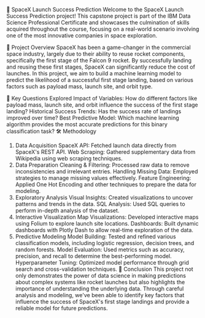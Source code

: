 🚀 SpaceX Launch Success Prediction
Welcome to the SpaceX Launch Success Prediction project! This capstone project is part of the IBM Data Science Professional Certificate and showcases the culmination of skills acquired throughout the course, focusing on a real-world scenario involving one of the most innovative companies in space exploration.

🌌 Project Overview
SpaceX has been a game-changer in the commercial space industry, largely due to their ability to reuse rocket components, specifically the first stage of the Falcon 9 rocket. By successfully landing and reusing these first stages, SpaceX can significantly reduce the cost of launches. In this project, we aim to build a machine learning model to predict the likelihood of a successful first stage landing, based on various factors such as payload mass, launch site, and orbit type.

🧐 Key Questions Explored
Impact of Variables: How do different factors like payload mass, launch site, and orbit influence the success of the first stage landing?
Historical Success Trends: Has the success rate of landings improved over time?
Best Predictive Model: Which machine learning algorithm provides the most accurate predictions for this binary classification task?
🛠 Methodology
1. Data Acquisition
SpaceX API: Fetched launch data directly from SpaceX's REST API.
Web Scraping: Gathered supplementary data from Wikipedia using web scraping techniques.
2. Data Preparation
Cleaning & Filtering: Processed raw data to remove inconsistencies and irrelevant entries.
Handling Missing Data: Employed strategies to manage missing values effectively.
Feature Engineering: Applied One Hot Encoding and other techniques to prepare the data for modeling.
3. Exploratory Analysis
Visual Insights: Created visualizations to uncover patterns and trends in the data.
SQL Analysis: Used SQL queries to perform in-depth analysis of the dataset.
4. Interactive Visualization
Map Visualizations: Developed interactive maps using Folium to explore launch site locations.
Dashboards: Built dynamic dashboards with Plotly Dash to allow real-time exploration of the data.
5. Predictive Modeling
Model Building: Tested and refined various classification models, including logistic regression, decision trees, and random forests.
Model Evaluation: Used metrics such as accuracy, precision, and recall to determine the best-performing model.
Hyperparameter Tuning: Optimized model performance through grid search and cross-validation techniques.
🚀 Conclusion
This project not only demonstrates the power of data science in making predictions about complex systems like rocket launches but also highlights the importance of understanding the underlying data. Through careful analysis and modeling, we've been able to identify key factors that influence the success of SpaceX's first stage landings and provide a reliable model for future predictions.
